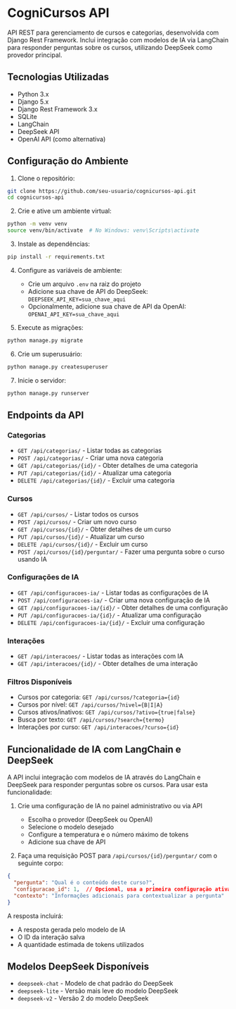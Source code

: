 # CogniCursos API

API REST para gerenciamento de cursos e categorias, desenvolvida com Django Rest Framework. Inclui integração com modelos de IA via LangChain para responder perguntas sobre os cursos, utilizando DeepSeek como provedor principal.

## Tecnologias Utilizadas

- Python 3.x
- Django 5.x
- Django Rest Framework 3.x
- SQLite
- LangChain
- DeepSeek API
- OpenAI API (como alternativa)

## Configuração do Ambiente

1. Clone o repositório:
```bash
git clone https://github.com/seu-usuario/cognicursos-api.git
cd cognicursos-api
```

2. Crie e ative um ambiente virtual:
```bash
python -m venv venv
source venv/bin/activate  # No Windows: venv\Scripts\activate
```

3. Instale as dependências:
```bash
pip install -r requirements.txt
```

4. Configure as variáveis de ambiente:
   - Crie um arquivo `.env` na raiz do projeto
   - Adicione sua chave de API do DeepSeek: `DEEPSEEK_API_KEY=sua_chave_aqui`
   - Opcionalmente, adicione sua chave de API da OpenAI: `OPENAI_API_KEY=sua_chave_aqui`

5. Execute as migrações:
```bash
python manage.py migrate
```

6. Crie um superusuário:
```bash
python manage.py createsuperuser
```

7. Inicie o servidor:
```bash
python manage.py runserver
```

## Endpoints da API

### Categorias

- `GET /api/categorias/` - Listar todas as categorias
- `POST /api/categorias/` - Criar uma nova categoria
- `GET /api/categorias/{id}/` - Obter detalhes de uma categoria
- `PUT /api/categorias/{id}/` - Atualizar uma categoria
- `DELETE /api/categorias/{id}/` - Excluir uma categoria

### Cursos

- `GET /api/cursos/` - Listar todos os cursos
- `POST /api/cursos/` - Criar um novo curso
- `GET /api/cursos/{id}/` - Obter detalhes de um curso
- `PUT /api/cursos/{id}/` - Atualizar um curso
- `DELETE /api/cursos/{id}/` - Excluir um curso
- `POST /api/cursos/{id}/perguntar/` - Fazer uma pergunta sobre o curso usando IA

### Configurações de IA

- `GET /api/configuracoes-ia/` - Listar todas as configurações de IA
- `POST /api/configuracoes-ia/` - Criar uma nova configuração de IA
- `GET /api/configuracoes-ia/{id}/` - Obter detalhes de uma configuração
- `PUT /api/configuracoes-ia/{id}/` - Atualizar uma configuração
- `DELETE /api/configuracoes-ia/{id}/` - Excluir uma configuração

### Interações

- `GET /api/interacoes/` - Listar todas as interações com IA
- `GET /api/interacoes/{id}/` - Obter detalhes de uma interação

### Filtros Disponíveis

- Cursos por categoria: `GET /api/cursos/?categoria={id}`
- Cursos por nível: `GET /api/cursos/?nivel={B|I|A}`
- Cursos ativos/inativos: `GET /api/cursos/?ativo={true|false}`
- Busca por texto: `GET /api/cursos/?search={termo}`
- Interações por curso: `GET /api/interacoes/?curso={id}`

## Funcionalidade de IA com LangChain e DeepSeek

A API inclui integração com modelos de IA através do LangChain e DeepSeek para responder perguntas sobre os cursos. Para usar esta funcionalidade:

1. Crie uma configuração de IA no painel administrativo ou via API
   - Escolha o provedor (DeepSeek ou OpenAI)
   - Selecione o modelo desejado
   - Configure a temperatura e o número máximo de tokens
   - Adicione sua chave de API

2. Faça uma requisição POST para `/api/cursos/{id}/perguntar/` com o seguinte corpo:

```json
{
  "pergunta": "Qual é o conteúdo deste curso?",
  "configuracao_id": 1,  // Opcional, usa a primeira configuração ativa se não for fornecido
  "contexto": "Informações adicionais para contextualizar a pergunta"  // Opcional
}
```

A resposta incluirá:
- A resposta gerada pelo modelo de IA
- O ID da interação salva
- A quantidade estimada de tokens utilizados

## Modelos DeepSeek Disponíveis

- `deepseek-chat` - Modelo de chat padrão do DeepSeek
- `deepseek-lite` - Versão mais leve do modelo DeepSeek
- `deepseek-v2` - Versão 2 do modelo DeepSeek
